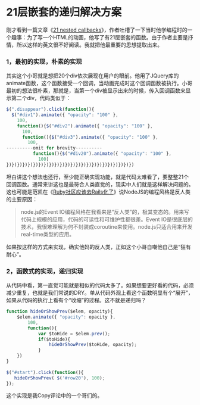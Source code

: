 21层嵌套的递归解决方案
========

刚才看到一篇文章《[21 nested callbacks](http://blog.michellebu.com/2013/03/21-nested-callbacks/)》，作者吐槽了一下当时他学编程时的一个趣事：为了写一个HTML的动画，他写了有21层嵌套的函数。由于作者主要是抒情，所以这样的英文很不好阅读。我就把他最重要的思想提取出来。

### 1，最初的实现，朴素的实现
其实这个小哥就是想把20个div依次展现在用户的眼前。他用了JQuery库的animate函数，这个函数接受一个回调，当动画完成时这个回调函数被执行。小哥最初的想法很朴素，那就是，当第一个div被显示出来的时候，传入回调函数来显示第二个div，代码类似于：

```javascript
$(".disappear").click(function(){
  $("#div1").animate({ "opacity": "100" },
    100,
    function(){$("#div2").animate({ "opacity": "100" },
      100,
      function(){$("#div3").animate({ "opacity": "100" },
        100,
----------omit for brevity----------
          function(){$("#div20").animate({ "opacity": "100" },
            100)           
})})})})})})})})})})})})})})})})})})})})})})})})
```

坦白讲这个想法也还行，至少能正确实现功能，就是代码太难看了，要整整21个回调函数。通常来讲这也是最符合人类直觉的，现实中人们就是这样解决问题的。这也可能是范凯在《[Ruby社区应该去Rails化了](http://robbinfan.com/blog/40/ruby-off-rails)》说NodeJS的编程风格是反人类的主要原因：

>node.js的Event IO编程风格在我看来是“反人类”的，极其变态的。用来写代码上规模的应用，代码的可读性和可维护性都很差。Event IO是很底层的技术，我很难理解为何不封装成coroutine来使用。node.js只适合用来开发real-time类型的应用。

如果按这样的方式来实现，确实他妈的反人类，正如这个小哥自嘲他自己是“狂有耐心”。

### 2，函数式的实现，递归实现
从代码中看，第一直觉可能就是相似的代码太多了。如果想要更好看的代码，必须减少重复，也就是我们常说的DRY。单从代码外观上看这个函数明显有个“展开”，如果从代码的执行上看有个“收缩”的过程。这不就是递归吗？

```javascript
function hideOrShowPrev($elem, opacity){
    $elem.animate({ "opacity": opacity },
        100,
        function(){
            var $toHide = $elem.prev();
            if($toHide){
                hideOrShowPrev($toHide, opacity);
            }            
    })
}
 
$("#start").click(function(){
   hideOrShowPrev( $('#row20'), 100);
});
```

这个实现是我Copy评论中的一个哥们的。

